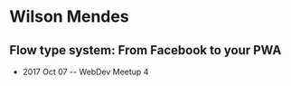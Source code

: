 # Wilson Mendes

## Flow type system: From Facebook to your PWA
- 2017 Oct 07 -- WebDev Meetup 4    
